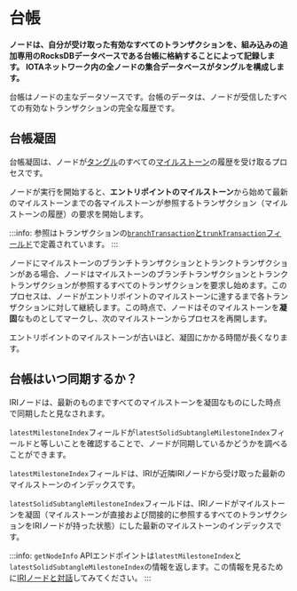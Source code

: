 # 台帳
<!-- # The ledger -->

**ノードは、自分が受け取った有効なすべてのトランザクションを、組み込みの追加専用のRocksDBデータベースである台帳に格納することによって記録します。 IOTAネットワーク内の全ノードの集合データベースがタングルを構成します。**
<!-- **Nodes keep a record of all valid transactions that they receive by storing them in a ledger, which is an embedded, append-only RocksDB database. The collective database of all nodes in an IOTA network makes up the Tangle.** -->

台帳はノードの主なデータソースです。台帳のデータは、ノードが受信したすべての有効なトランザクションの完全な履歴です。
<!-- The ledger is the primary data source for a node. The data in the ledger is a complete history of all the valid transactions that a node has received. -->

## 台帳凝固
<!-- ## Ledger solidification -->

台帳凝固は、ノードが[タングル](root://the-tangle/0.1/introduction/overview.md)のすべての[マイルストーン](root://the-tangle/0.1/concepts/the-coordinator.md)の履歴を受け取るプロセスです。
<!-- Ledger solidification is the process by which a node receives the history of all [milestones](root://the-tangle/0.1/concepts/the-coordinator.md) in the [Tangle](root://the-tangle/0.1/introduction/overview.md). -->

ノードが実行を開始すると、**エントリポイントのマイルストーン**から始めて最新のマイルストーンまでの各マイルストーンが参照するトランザクション（マイルストーンの履歴）の要求を開始します。
<!-- When a node starts running, it starts to request the transactions that each milestone references (its history), starting from an **entry point milestone** and ending at the latest one. -->

:::info:
参照はトランザクションの[`branchTransaction`と`trunkTransaction`フィールド](root://iota-basics/0.1/references/structure-of-a-transaction.md)で定義されています。
:::
<!-- :::info: -->
<!-- References are defined in a transaction's [`branchTransaction` and `trunkTransaction` fields](root://iota-basics/0.1/references/structure-of-a-transaction.md). -->
<!-- ::: -->

ノードにマイルストーンのブランチトランザクションとトランクトランザクションがある場合、ノードはマイルストーンのブランチトランザクションとトランクトランザクションが参照するすべてのトランザクションを要求し始めます。このプロセスは、ノードがエントリポイントのマイルストーンに達するまで各トランザクションに対して継続します。この時点で、ノードはそのマイルストーンを**凝固**なものとしてマークし、次のマイルストーンからプロセスを再開します。
<!-- When a node has the milestone's branch and trunk, it starts to request all the transactions that those transactions reference. This process continues for each transaction until the node reaches the entry point milestone. At this point, the node marks that milestone as **solid**, and starts the process again from the next one. -->

エントリポイントのマイルストーンが古いほど、凝固にかかる時間が長くなります。
<!-- The older the entry point milestone, the longer solidification takes. -->

## 台帳はいつ同期するか？
<!-- ## When is a ledger synchronized? -->

IRIノードは、最新のものまですべてのマイルストーンを凝固なものにした時点で同期したと見なされます。
<!-- An IRI node is considered synchronized when it has solidified all the milestones up to the latest one. -->

`latestMilestoneIndex`フィールドが`latestSolidSubtangleMilestoneIndex`フィールドと等しいことを確認することで、ノードが同期しているかどうかを調べることができます。
<!-- You can find out if a node is synchronzed by checking that its `latestMilestoneIndex` field is equal to the `latestSolidSubtangleMilestoneIndex` field. -->

`latestMilestoneIndex`フィールドは、IRIが近隣IRIノードから受け取った最新のマイルストーンのインデックスです。
<!-- The `latestMilestoneIndex` field is the index of the latest milestone that the IRI has received from its neighbors. -->

`latestSolidSubtangleMilestoneIndex`フィールドは、IRIノードがマイルストーンを凝固（マイルストーンが直接および間接的に参照するすべてのトランザクションをIRIノードが持った状態）にした最新のマイルストーンのインデックスです。
<!-- The `latestSolidSubtangleMilestoneIndex` field is the index of the latest milestone for which the IRI node has all the transactions that the milestone directly and indirectly references. -->

:::info:
`getNodeInfo` APIエンドポイントは`latestMilestoneIndex`と`latestSolidSubtangleMilestoneIndex`の情報を返します。この情報を見るために[IRIノードと対話](../how-to-guides/interact-with-an-iri-node.md)してみてください。
:::
<!-- :::info: -->
<!-- The `getNodeInfo` API endpoint returns this information. Try [interacting with an IRI node](../how-to-guides/interact-with-an-iri-node.md) to see this information. -->
<!-- ::: -->
